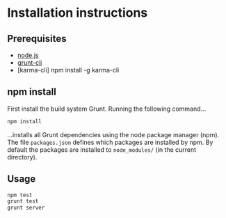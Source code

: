 # Installation instructions

## Prerequisites

- [node.js](http://nodejs.org/download/)
- [grunt-cli](http://gruntjs.com/getting-started)
- [karma-cli] npm install -g karma-cli

## npm install

First install the build system Grunt. Running the following command...

``` sh
npm install
```

...installs all Grunt dependencies using the node package manager (npm). The file `packages.json` defines which packages are installed by npm. By default the packages are installed to `node_modules/` (in the current directory).


## Usage

``` sh
npm test
grunt test
grunt server
```
